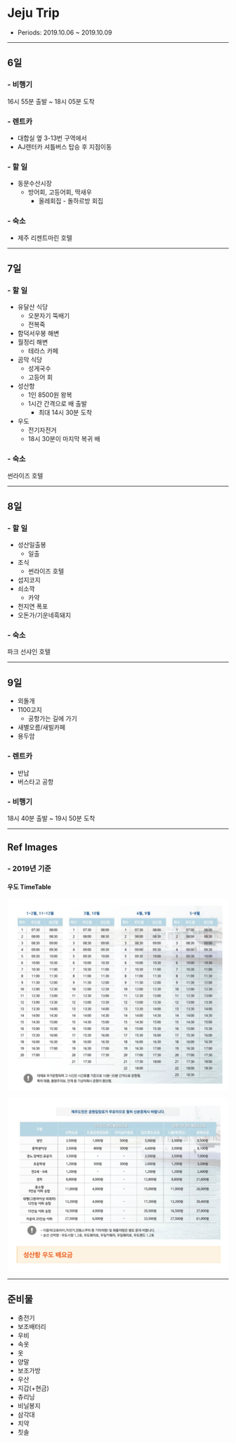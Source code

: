 # Jeju Trip

- Periods: 2019.10.06 ~ 2019.10.09 

---

## 6일

### - 비행기
16시 55분 출발 ~ 18시 05분 도착

### - 렌트카
- 대합실 옆 3-13번 구역에서
- AJ렌터카 셔틀버스 탑승 후 지점이동

### - 할 일
- 동문수산시장
	- 방어회, 고등어회, 딱새우
		- 올레회집
                - 돌하르방 회집

### - 숙소
- 제주 리젠트마린 호텔

---

## 7일

### - 할 일
- 유달산 식당
    - 오분자기 뚝배기
    - 전복죽
- 함덕서우봉 해변
- 월정리 해변
	- 테라스 카페
- 곰막 식당
    - 성게국수
    - 고등어 회
- 성산항
	- 1인 8500원 왕복
	- 1시간 간격으로 배 출발
		- 최대 14시 30분 도착
- 우도
	- 전기자전거
	- 18시 30분이 마지막 복귀 배	


### - 숙소

썬라이즈 호텔

---

## 8일

### - 할 일
- 성산일출봉
	- 일출
- 조식
    - 썬라이즈 호텔
- 섭지코지
- 쇠소깍
	- 카약
- 천지연 폭포
- 오돈가/기운네흑돼지

### - 숙소

파크 선샤인 호텔

---

## 9일
- 외돌개
- 1100고지
	- 공항가는 길에 가기
- 새별오름/새빌카페
- 용두암

### - 렌트카
- 반납
- 버스타고 공항

### - 비행기
18시 40분 출발 ~ 19시 50분 도착

--- 

## Ref Images

### - 2019년 기준
#### 우도 TimeTable
![udo-timetable](./images/udo-timetable.png)

![udo-prices](./images/udo-prices.png)


---

## 준비물

- 충전기
- 보조배터리
- 우비
- 속옷
- 옷
- 양말
- 보조가방
- 우산
- 지갑(+현금)
- 츄리닝
- 비닐봉지
- 삼각대
- 치약
- 칫솔
